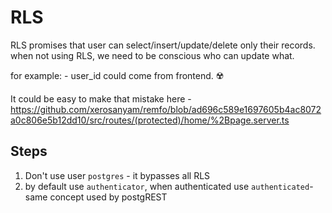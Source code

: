 # RLS

RLS promises that user can select/insert/update/delete only their records.
when not using RLS, we need to be conscious who can update what.

for example: - user_id could come from frontend. ☢️

It could be easy to make that mistake here - https://github.com/xerosanyam/remfo/blob/ad696c589e1697605b4ac8072a0c806e5b12dd10/src/routes/(protected)/home/%2Bpage.server.ts

## Steps

1.  Don't use user `postgres` - it bypasses all RLS
2.  by default use `authenticator`, when authenticated use `authenticated`- same concept used by postgREST
